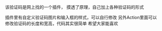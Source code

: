 该验证码是网上找的一个插件，
摸透了原理，自己加上各种验证码的形式

插件里有自定义验证码图片和输入框的样式，可以自行修改
另外Action里面可以修改验证码的长度和宽高，代码其实很简单
希望大家能喜欢

